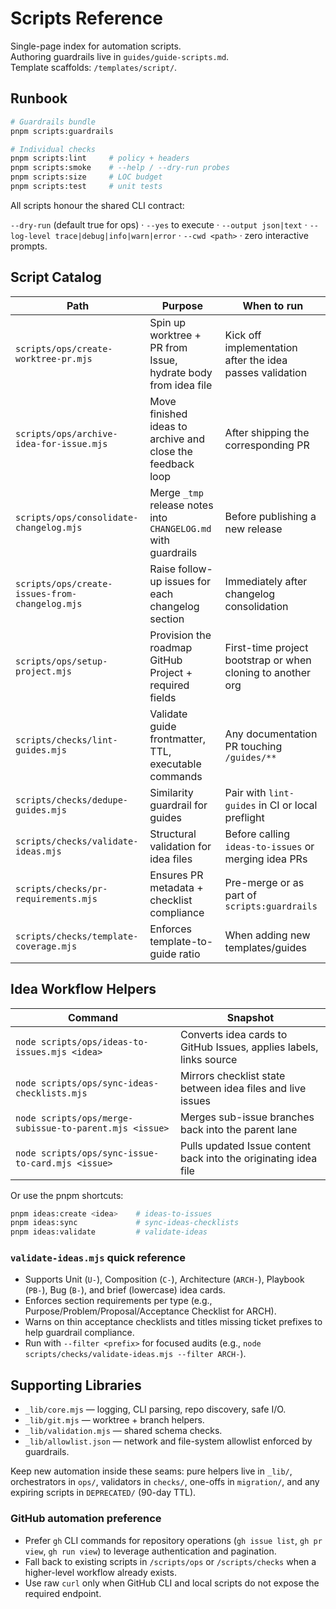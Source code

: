 # Scripts Reference

Single-page index for automation scripts.  
Authoring guardrails live in `guides/guide-scripts.md`.  
Template scaffolds: `/templates/script/`.

## Runbook

```bash
# Guardrails bundle
pnpm scripts:guardrails

# Individual checks
pnpm scripts:lint     # policy + headers
pnpm scripts:smoke    # --help / --dry-run probes
pnpm scripts:size     # LOC budget
pnpm scripts:test     # unit tests
```

All scripts honour the shared CLI contract:

`--dry-run` (default true for ops) · `--yes` to execute · `--output json|text` · `--log-level trace|debug|info|warn|error` · `--cwd <path>` · zero interactive prompts.

## Script Catalog

| Path                                           | Purpose                                                        | When to run                                                 |
| ---------------------------------------------- | -------------------------------------------------------------- | ----------------------------------------------------------- |
| `scripts/ops/create-worktree-pr.mjs`           | Spin up worktree + PR from Issue, hydrate body from idea file  | Kick off implementation after the idea passes validation    |
| `scripts/ops/archive-idea-for-issue.mjs`       | Move finished ideas to archive and close the feedback loop     | After shipping the corresponding PR                         |
| `scripts/ops/consolidate-changelog.mjs`        | Merge `_tmp` release notes into `CHANGELOG.md` with guardrails | Before publishing a new release                             |
| `scripts/ops/create-issues-from-changelog.mjs` | Raise follow-up issues for each changelog section              | Immediately after changelog consolidation                   |
| `scripts/ops/setup-project.mjs`                | Provision the roadmap GitHub Project + required fields         | First-time project bootstrap or when cloning to another org |
| `scripts/checks/lint-guides.mjs`               | Validate guide frontmatter, TTL, executable commands           | Any documentation PR touching `/guides/**`                  |
| `scripts/checks/dedupe-guides.mjs`             | Similarity guardrail for guides                                | Pair with `lint-guides` in CI or local preflight            |
| `scripts/checks/validate-ideas.mjs`            | Structural validation for idea files                           | Before calling `ideas-to-issues` or merging idea PRs        |
| `scripts/checks/pr-requirements.mjs`           | Ensures PR metadata + checklist compliance                     | Pre-merge or as part of `scripts:guardrails`                |
| `scripts/checks/template-coverage.mjs`         | Enforces template-to-guide ratio                               | When adding new templates/guides                            |

## Idea Workflow Helpers

| Command                                                 | Snapshot                                                           |
| ------------------------------------------------------- | ------------------------------------------------------------------ |
| `node scripts/ops/ideas-to-issues.mjs <idea>`           | Converts idea cards to GitHub Issues, applies labels, links source |
| `node scripts/ops/sync-ideas-checklists.mjs`            | Mirrors checklist state between idea files and live issues         |
| `node scripts/ops/merge-subissue-to-parent.mjs <issue>` | Merges sub-issue branches back into the parent lane                |
| `node scripts/ops/sync-issue-to-card.mjs <issue>`       | Pulls updated Issue content back into the originating idea file    |

Or use the pnpm shortcuts:

```bash
pnpm ideas:create <idea>    # ideas-to-issues
pnpm ideas:sync             # sync-ideas-checklists
pnpm ideas:validate         # validate-ideas
```

### `validate-ideas.mjs` quick reference

- Supports Unit (`U-`), Composition (`C-`), Architecture (`ARCH-`), Playbook (`PB-`), Bug (`B-`), and brief (lowercase) idea cards.
- Enforces section requirements per type (e.g., Purpose/Problem/Proposal/Acceptance Checklist for ARCH).
- Warns on thin acceptance checklists and titles missing ticket prefixes to help guardrail compliance.
- Run with `--filter <prefix>` for focused audits (e.g., `node scripts/checks/validate-ideas.mjs --filter ARCH-`).

## Supporting Libraries

- `_lib/core.mjs` — logging, CLI parsing, repo discovery, safe I/O.
- `_lib/git.mjs` — worktree + branch helpers.
- `_lib/validation.mjs` — shared schema checks.
- `_lib/allowlist.json` — network and file-system allowlist enforced by guardrails.

Keep new automation inside these seams: pure helpers live in `_lib/`, orchestrators in `ops/`, validators in `checks/`, one-offs in `migration/`, and any expiring scripts in `DEPRECATED/` (90-day TTL).

### GitHub automation preference

- Prefer `gh` CLI commands for repository operations (`gh issue list`, `gh pr view`, `gh run view`) to leverage authentication and pagination.
- Fall back to existing scripts in `/scripts/ops` or `/scripts/checks` when a higher-level workflow already exists.
- Use raw `curl` only when GitHub CLI and local scripts do not expose the required endpoint.
